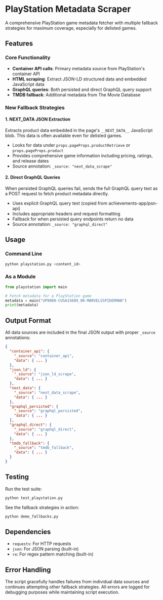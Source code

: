 # PlayStation Metadata Scraper

A comprehensive PlayStation game metadata fetcher with multiple fallback strategies for maximum coverage, especially for delisted games.

## Features

### Core Functionality
- **Container API calls**: Primary metadata source from PlayStation's container API
- **HTML scraping**: Extract JSON-LD structured data and embedded JavaScript data
- **GraphQL queries**: Both persisted and direct GraphQL query support
- **TMDB fallback**: Additional metadata from The Movie Database

### New Fallback Strategies

#### 1. __NEXT_DATA__ JSON Extraction
Extracts product data embedded in the page's `__NEXT_DATA__` JavaScript blob. This data is often available even for delisted games.

- Looks for data under `props.pageProps.productRetrieve` or `props.pageProps.product`
- Provides comprehensive game information including pricing, ratings, and release dates
- Source annotation: `_source: "next_data_scrape"`

#### 2. Direct GraphQL Queries
When persisted GraphQL queries fail, sends the full GraphQL query text as a POST request to fetch product metadata directly.

- Uses explicit GraphQL query text (copied from achievements-app/psn-api)
- Includes appropriate headers and request formatting
- Fallback for when persisted query endpoints return no data
- Source annotation: `_source: "graphql_direct"`

## Usage

### Command Line
```bash
python playstation.py <content_id>
```

### As a Module
```python
from playstation import main

# Fetch metadata for a PlayStation game
metadata = main("UP9000-CUSA15609_00-MARVELSSPIDERMAN")
print(metadata)
```

## Output Format

All data sources are included in the final JSON output with proper `_source` annotations:

```json
{
  "container_api": {
    "_source": "container_api",
    "data": { ... }
  },
  "json_ld": {
    "_source": "json_ld_scrape", 
    "data": { ... }
  },
  "next_data": {
    "_source": "next_data_scrape",
    "data": { ... }
  },
  "graphql_persisted": {
    "_source": "graphql_persisted",
    "data": { ... }
  },
  "graphql_direct": {
    "_source": "graphql_direct",
    "data": { ... }
  },
  "tmdb_fallback": {
    "_source": "tmdb_fallback",
    "data": { ... }
  }
}
```

## Testing

Run the test suite:
```bash
python test_playstation.py
```

See the fallback strategies in action:
```bash
python demo_fallbacks.py
```

## Dependencies

- `requests`: For HTTP requests
- `json`: For JSON parsing (built-in)
- `re`: For regex pattern matching (built-in)

## Error Handling

The script gracefully handles failures from individual data sources and continues attempting other fallback strategies. All errors are logged for debugging purposes while maintaining script execution.